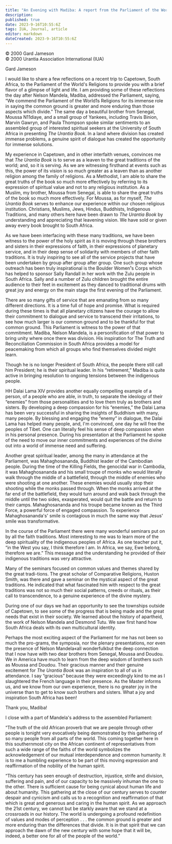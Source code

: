 ```yaml
---
title: "An Evening with Madiba: A report from the Parliament of the World's Religions"
description: 
published: true
date: 2023-9-16T10:55:6Z
tags: IUA, Journal, article
editor: markdown
dateCreated: 2023-9-16T10:55:6Z
---
```


<p class="v-card v-sheet theme--light grey lighten-3 px-2">© 2000 Gard Jameson<br>© 2000 Urantia Association International (IUA)</p>

Gard Jameson

I would like to share a few reflections on a recent trip to Capetown, South Africa, to the Parliament of the World's Religions to provide you with a brief flavor of a glimpse of light and life. I am providing some of these reflections the day after Nelson Mandela, Madiba, addressed the Parliament, saying, “We commend the Parliament of the World1s Religions for its immense role in saying the common ground is greater and more enduring than those aspects which divide.” The same day a beautiful brother from Senegal, Moussa N11diaye, and a small group of Yankees, including Travis Binion, Marvin Gawryn, and Paula Thompson spoke similar sentiments to an assembled group of interested spiritual seekers at the University of South Africa in presenting _The Urantia Book_. In a land where division has created immense problems, a genuine spirit of dialogue has created the opportunity for immense solutions.

My experience in Capetown, and in other interfaith venues, convinces me that _The Urantia Book_ is to serve as a leaven to the great traditions of the world; and, so it is serving. As we are witnessing firsthand at events such as this, the power of its vision is so much greater as a leaven than as another religion among the family of religions. As a Methodist, I am able to share the great truths of the book so much more effectively by referring to its expression of spiritual value and not to any religious institution. As a Muslim, my brother, Moussa from Senegal, is able to share the great truths of the book so much more effectively. For Moussa, as for myself, _The Urantia Book_ serves to enhance our experience within our chosen religious institution. Christians, Muslims, Jews, Hindus, Buddhists, Indigenous Traditions, and many others here have been drawn to _The Urantia Book_ by understanding and appreciating that leavening vision. We have sold or given away every book brought to South Africa.

As we have been interfacing with these many traditions, we have been witness to the power of the holy spirit as it is moving through these brothers and sisters in their expressions of faith, in their expressions of planetary service, and in their deep sense of solidarity with members of other faith traditions. It is truly inspiring to see all of the service projects that have been undertaken by group after group after group. One such group whose outreach has been truly inspirational is the Boulder Women¹s Corps which has helped to sponsor Sally Randall in her work with the Zulu people in South Africa. Sally and a number of Zulu children brought the entire audience to their feet in excitement as they danced to traditional drums with great joy and energy on the main stage the first evening of the Parliament.

There are so many gifts of service that are emanating from so many different directions. It is a time full of hope and promise. What is required during these times is that all planetary citizens have the courage to allow their commitment to dialogue and service to transcend their irritations, to see how much larger is our common ground and to be thankful for that common ground. This Parliament is witness to the power of that commitment. Madiba, Nelson Mandela, is a personification of that power to bring unity where once there was division. His inspiration for The Truth and Reconciliation Commission in South Africa provides a model for peacemaking from which all groups who find themselves divided might learn.

Though he is no longer President of South Africa, the people there still call him President; he is their spiritual leader. In his “retirement,” Madiba is quite active in bringing resolution to ongoing tensions between the indigenous people.

HH Dalai Lama XIV provides another equally compelling example of a person, of a people who are able, in truth, to separate the ideology of their “enemies” from those personalities and to love them truly as brothers and sisters. By developing a deep compassion for his “enemies,” the Dalai Lama has been very successful in sharing the insights of Buddhism with many, many people. By blessing and engaging the “enemy” in dialogue, the Dalai Lama has helped many people, and, I'm convinced, one day he will free the peoples of Tibet. One can literally feel his sense of deep compassion when in his personal presence. During his presentation at the Parliament he spoke of the need to move our inner commitments and experiences of the divine out into a world of immense need and suffering.

Another great spiritual leader, among the many in attendance at the Parliament, was Mahaghosananda, Buddhist leader of the Cambodian people. During the time of the Killing Fields, the genocidal war in Cambodia, it was Mahaghosananda and his small troupe of monks who would literally walk through the middle of a battlefield, through the middle of enemies who were shooting at one another. These enemies would usually stop their shooting while the monks passed through. When the monks arrived at the far end of the battlefield, they would turn around and walk back through the middle until the two sides, exasperated, would quit the battle and return to their camps. Mahaghosananda and his troupe became known as the Third Force, a powerful force of engaged compassion. To experience Mahaghosananda's' smile is contagious in much the same way that Jesus' smile was transformative.

In the course of the Parliament there were many wonderful seminars put on by all the faith traditions. Most interesting to me was to learn more of the deep spirituality of the indigenous peoples of Africa. As one teacher put it, “in the West you say, I think therefore I am. In Africa, we say, Ewe belong, therefore we are.” This message and the understanding he provided of their indigenous traditions was very attractive.

Many of the seminars focused on common values and themes shared by the great tradi-tions. The great scholar of Comparative Religions, Huston Smith, was there and gave a seminar on the mystical aspect of the great traditions. He indicated that what fascinated him with respect to the great traditions was not so much their social patterns, creeds or rituals, as their call to transcendence, to a genuine experience of the divine mystery.

During one of our days we had an opportunity to see the townships outside of Capetown, to see some of the progress that is being made and the great needs that exist in their society. We learned about the history of apartheid, the work of Nelson Mandela and Desmond Tutu. We saw first hand how South Africa deals with its own multicultural identity.

Perhaps the most exciting aspect of the Parliament for me has not been so much the pro-grams, the symposia, nor the plenary presentations, nor even the presence of Nelson Mandela«all wonderfulkbut the deep connection that I now have with two dear brothers from Senegal, Moussa and Doudou. We in America have much to learn from the deep wisdom of brothers such as Moussa and Doudou. Their gracious manner and their genuine excitement for _The Urantia Book_ was an inspiration to all of us in attendance. I say “gracious” because they were exceedingly kind to me as I slaughtered the French language in their presence. As the Master informs us, and we know from our own experience, there is no greater joy in the universe than to get to know such brothers and sisters. What a joy and inspiration South Africa has been!

Thank you, Madiba!

I close with a part of Mandela's address to the assembled Parliament:

“The truth of the old African proverb that we are people through other people is tonight very evocatively being demonstrated by this gathering of so many people from all parts of the world. This coming together here in this southernmost city on the African continent of representatives from such a wide range of the faiths of the world symbolizes the acknowledgement of our mutual interdependence and common humanity. It is to me a humbling experience to be part of this moving expression and reaffirmation of the nobility of the human spirit.

“This century has seen enough of destruction, injustice, strife and division, suffering and pain, and of our capacity to be massively inhuman the one to the other. There is sufficient cause for being cynical about human life and about humanity. This gathering at the close of our century serves to counter despair and cynicism and calls us to a recognition and reaffirmation of that which is great and generous and caring in the human spirit. As we approach the 21st century, we cannot but be starkly aware that we stand at a crossroads in our history. The world is undergoing a profound redefinition of values and modes of perception . . . the common ground is greater and more enduring than the differences that divide. It is in that spirit that we can approach the dawn of the new century with some hope that it will be, indeed, a better one for all of the people of the world.”